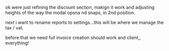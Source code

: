 ok were just refining the discount section, makign it work and adjusting heights of the way the modal opsna nd snaps, in 2nd position. 

next i want to rename reports to settings...this will be where we manage the tax / vat.

before that we need full invoice creation should work and client,, everything!